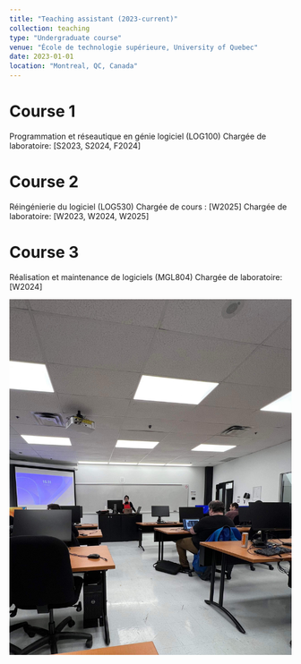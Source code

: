 ```yaml
---
title: "Teaching assistant (2023-current)"
collection: teaching
type: "Undergraduate course"
venue: "École de technologie supérieure, University of Quebec"
date: 2023-01-01
location: "Montreal, QC, Canada"
---
```




Course 1
======
Programmation et réseautique en génie logiciel (LOG100) 
Chargée de laboratoire: [S2023, S2024, F2024]

Course 2
======
Réingénierie du logiciel (LOG530) 
Chargée de cours : [W2025]
Chargée de laboratoire: [W2023, W2024, W2025]

Course 3
======
Réalisation et maintenance de logiciels (MGL804) 
Chargée de laboratoire: [W2024]



![In the class](images/teaching.png)
